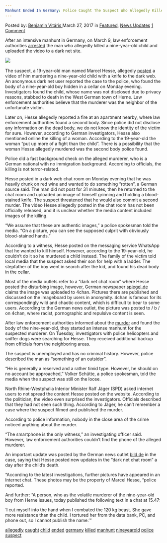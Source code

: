```yaml
---
Manhunt Ended In Germany: Police Caught The Suspect Who Allegedly Killed A Nine-year-old Child
---
```

<article class="post-listing post-18815 post type-post status-publish format-standard has-post-thumbnail hentry 
 tag-allegedly tag-caught tag-child tag-ended tag-germany tag-killed tag-manhunt tag-nineyearold tag-police tag-suspect">
<div class="post-inner">
<span>Posted by: <a href="https://www.deepdotweb.com/author/benjaminvi/" title="">Benjamin Vitáris </a></span>
<span>March 27, 2017</span>
<span>in <a href="https://www.deepdotweb.com/category/deepdot-news/" rel="category tag">Featured</a>, <a href="https://www.deepdotweb.com/category/news-updates/" rel="category tag">News Updates</a></span>
<span><a href="https://www.deepdotweb.com/2017/03/27/manhunt-ended-germany-police-caught-suspect-allegedly-killed-nine-year-old-child/#comments">1 Comment</a></span>


<p>After an intensive manhunt in Germany, on March 9, law enforcement authorities <a href="http://www.ibtimes.co.uk/german-police-arrest-teenager-murder-9-year-old-child-second-body-found-1610795">arrested</a> the man who allegedly killed a nine-year-old child and uploaded the video to a dark net site.</p>
<p><img class="wp-image-18820 aligncenter" src="/imgs/2017/03/word-image-19.jpeg" srcset="/imgs/2017/03/word-image-19.jpeg 640w, /imgs/2017/03/word-image-19-300x168.jpeg 300w" sizes="(max-width: 640px) 100vw, 640px" /></p>
<p>The suspect, a 19-year-old man named Marcel Hesse, allegedly <a href="http://www.telegraph.co.uk/news/2017/03/07/german-police-hunt-child-killer-boasted-murder-dark-web1/">posted</a> a video of him murdering a nine-year-old child with a knife to the dark web. An anonymous dark net user reported the case to the police, who found the body of a nine-year-old boy hidden in a cellar on Monday evening. Investigators found the child, whose name was not disclosed due to privacy reasons, stabbed to death in the West German town of Herne. Law enforcement authorities believe that the murderer was the neighbor of the unfortunate victim.</p>
<p>Later on, Hesse allegedly reported a fire at an apartment nearby, where law enforcement authorities found a second body. Since police did not disclose any information on the dead body, we do not know the identity of the victim for sure. However, according to German investigators, Hesse also mentioned online the killing of a woman. According to the 19-year-old the woman &#8220;put up more of a fight than the child&#8221;. There is a possibility that the woman Hesse allegedly murdered was the second body police found.</p>
<p>Police did a fast background check on the alleged murderer, who is a German national with no immigration background. According to officials, the killing is not terror-related.</p>
<p>Hesse posted in a dark web chat room on Monday evening that he was heavily drunk on red wine and wanted to do something “rotten”, a German source said. The man did not post for 31 minutes, then he returned to the chat room and uploaded an image of himself grinning and holding a blood-stained knife. The suspect threatened that he would also commit a second murder. The video Hesse allegedly posted in the chat room has not been officially released, and it is unclear whether the media content included images of the killing.</p>
<p>&#8220;We assume that these are authentic images,&#8221; a police spokesman told the media. &#8220;On a picture, you can see the supposed culprit with obviously blood-stained hands.&#8221;</p>
<p>According to a witness, Hesse posted on the messaging service WhatsApp that he wanted to kill himself. However, according to the 19-year-old, he couldn’t do it so he murdered a child instead. The family of the victim told local media that the suspect asked their son for help with a ladder. The stepfather of the boy went in search after the kid, and found his dead body in the cellar.</p>
<p>Most of the media outlets refer to a “dark net chat room” where Hesse posted the disturbing image, however, German newspaper <a href="http://www.spiegel.de/panorama/justiz/herne-polizei-fahndet-nach-marcel-hesse-a-1137652.html">spiegel.de</a> claims the image was uploaded to 4chan. Pictures there are published and discussed on the imageboard by users in anonymity. 4chan is famous for its correspondingly wild and chaotic content, which is difficult to bear to some users. According to the German news outlet, the picture was posted to / b / on 4chan, where racist, pornographic and repulsive content is seen.</p>
<p>After law enforcement authorities informed about the <a href="https://www.deepdotweb.com/tag/murder/">murder</a> and found the body of the nine-year-old, they started an intense manhunt for the suspected murderer. On Tuesday, investigators with police helicopters and sniffer dogs were searching for Hesse. They received additional backup from officials from the neighboring areas.</p>
<p>The suspect is unemployed and has no criminal history. However, police described the man as “something of an outsider”.</p>
<p>“He is generally a reserved and a rather timid type. However, he should on no account be approached,” Volker Schütte, a police spokesman, told the media when the suspect was still on the loose.</p>
<p>North Rhine-Westphalia Interior Minister Ralf Jäger (SPD) asked internet users to not spread the content Hesse posted on the website. According to the politician, the video even surprised the investigators. Officials described that they had not seen such thing. According to Jäger, he can’t remember a case where the suspect filmed and published the murder.</p>
<p>According to police information, nobody in the close area of the crime noticed anything about the murder.</p>
<p>&#8220;The smartphone is the only witness,&#8221; an investigating officer said. However, law enforcement authorities couldn’t find the phone of the alleged murderer.</p>
<p>An important update was posted by the German news outlet <a href="http://www.bild.de/news/inland/kindermord/killer-weiteres-opfer-50746926.bild.html">bild.de</a> in the case, saying that Hesse posted new updates in the “dark net chat room” a day after the child’s death.</p>
<p>&#8220;According to the latest investigations, further pictures have appeared in an Internet chat. These photos may be the property of Marcel Hesse, &#8220;police reported.</p>
<p>And further: &#8220;A person, who as the volatile murderer of the nine-year-old boy from Herne issues, today published the following text in a chat at 15.47:</p>
<p>&#8216;I cut myself into the hand when I combated the 120 kg beast. She gave more resistance than the child. I tortured her from the data bank, PC, and phone out, so I cannot publish the name.’&#8221;</p>
</div>
<a href="https://www.deepdotweb.com/tag/allegedly/" rel="tag">allegedly</a> <a href="https://www.deepdotweb.com/tag/caught/" rel="tag">caught</a> <a href="https://www.deepdotweb.com/tag/child/" rel="tag">child</a> <a href="https://www.deepdotweb.com/tag/ended/" rel="tag">ended</a> <a href="https://www.deepdotweb.com/tag/germany/" rel="tag">germany</a> <a href="https://www.deepdotweb.com/tag/killed/" rel="tag">killed</a> <a href="https://www.deepdotweb.com/tag/manhunt/" rel="tag">manhunt</a> <a href="https://www.deepdotweb.com/tag/nineyearold/" rel="tag">nineyearold</a> <a href="https://www.deepdotweb.com/tag/police/" rel="tag">police</a> <a href="https://www.deepdotweb.com/tag/suspect/" rel="tag">suspect</a></span> <span style="display:none" class="updated">2017-03-27<a href="https://www.deepdotweb.com/author/benjaminvi/" title="Posts by Benjamin Vitáris" rel="author">Benjamin Vitáris</a></strong></div>

